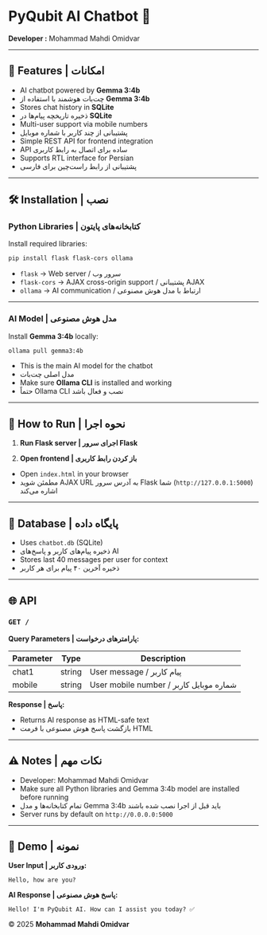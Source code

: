 # PyQubit AI Chatbot 🤖

**Developer :** Mohammad Mahdi Omidvar

---

## 🌟 Features | امکانات

* AI chatbot powered by **Gemma 3:4b**
* چت‌بات هوشمند با استفاده از **Gemma 3:4b**
* Stores chat history in **SQLite**
* ذخیره تاریخچه پیام‌ها در **SQLite**
* Multi-user support via mobile numbers
* پشتیبانی از چند کاربر با شماره موبایل
* Simple REST API for frontend integration
* API ساده برای اتصال به رابط کاربری
* Supports RTL interface for Persian
* پشتیبانی از رابط راست‌چین برای فارسی

---

## 🛠️ Installation | نصب

### Python Libraries | کتابخانه‌های پایتون

Install required libraries:

```bash
pip install flask flask-cors ollama
```

* `flask` → Web server / سرور وب
* `flask-cors` → AJAX cross-origin support / پشتیبانی AJAX
* `ollama` → AI communication / ارتباط با مدل هوش مصنوعی

---

### AI Model | مدل هوش مصنوعی

Install **Gemma 3:4b** locally:

```bash
ollama pull gemma3:4b
```

* This is the main AI model for the chatbot
* مدل اصلی چت‌بات
* Make sure **Ollama CLI** is installed and working
* حتماً Ollama CLI نصب و فعال باشد

---

## 🚀 How to Run | نحوه اجرا

1. **Run Flask server | اجرای سرور Flask**


2. **Open frontend | باز کردن رابط کاربری**

* Open `index.html` in your browser
* مطمئن شوید AJAX URL به آدرس سرور Flask شما (`http://127.0.0.1:5000`) اشاره می‌کند

---

## 💾 Database | پایگاه داده

* Uses `chatbot.db` (SQLite)
* ذخیره پیام‌های کاربر و پاسخ‌های AI
* Stores last 40 messages per user for context
* ذخیره آخرین ۴۰ پیام برای هر کاربر

---

## 🌐 API

### `GET /`

**Query Parameters | پارامترهای درخواست:**

| Parameter | Type   | Description                             |
| --------- | ------ | --------------------------------------- |
| chat1     | string | User message / پیام کاربر               |
| mobile    | string | User mobile number / شماره موبایل کاربر |

**Response | پاسخ:**

* Returns AI response as HTML-safe text
* بازگشت پاسخ هوش مصنوعی با فرمت HTML

---

## ⚠️ Notes | نکات مهم

* Developer: Mohammad Mahdi Omidvar
* Make sure all Python libraries and Gemma 3:4b model are installed before running
* تمام کتابخانه‌ها و مدل Gemma 3:4b باید قبل از اجرا نصب شده باشند
* Server runs by default on `http://0.0.0.0:5000`

---

## 🎨 Demo | نمونه

**User Input | ورودی کاربر:**

```
Hello, how are you?
```

**AI Response | پاسخ هوش مصنوعی:**

```
Hello! I'm PyQubit AI. How can I assist you today? ✅
```

© 2025 **Mohammad Mahdi Omidvar**
